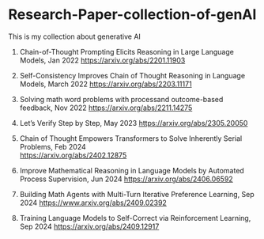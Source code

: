 # Research-Paper-collection-of-genAI

This is my collection about generative AI

1. Chain-of-Thought Prompting Elicits Reasoning in Large Language Models, Jan 2022
      https://arxiv.org/abs/2201.11903

2. Self-Consistency Improves Chain of Thought Reasoning in Language Models, March 2022
      https://arxiv.org/abs/2203.11171

3. Solving math word problems with processand outcome-based feedback, Nov 2022
      https://arxiv.org/abs/2211.14275

4. Let’s Verify Step by Step, May 2023
      https://arxiv.org/abs/2305.20050

5. Chain of Thought Empowers Transformers to Solve Inherently Serial Problems, Feb 2024   
      https://arxiv.org/abs/2402.12875
      
6. Improve Mathematical Reasoning in Language Models by Automated Process Supervision, Jun 2024
      https://arxiv.org/abs/2406.06592

7. Building Math Agents with Multi-Turn Iterative Preference Learning, Sep 2024
      https://www.arxiv.org/abs/2409.02392

8. Training Language Models to Self-Correct via Reinforcement Learning, Sep 2024
     https://arxiv.org/abs/2409.12917
   

